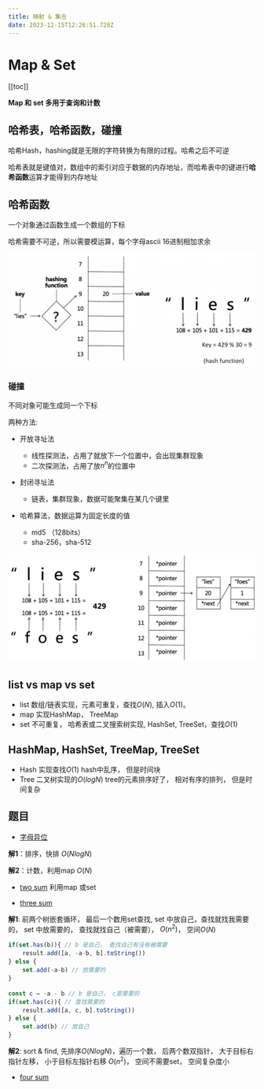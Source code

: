 ```yaml
---
title: 映射 & 集合
date: 2023-12-15T12:26:51.728Z
---
```

# Map & Set

[[toc]]

**Map 和 set 多用于查询和计数**

## 哈希表，哈希函数，碰撞

哈希Hash，hashing就是无限的字符转换为有限的过程。哈希之后不可逆

哈希表就是键值对，数组中的索引对应于数据的内存地址，而哈希表中的键进行**哈希函数**运算才能得到内存地址

## 哈希函数

一个对象通过函数生成一个数组的下标

哈希需要不可逆，所以需要模运算，每个字母ascii 16进制相加求余

![哈希函数](/images/截屏2023-12-16-17.24.09.png "哈希函数")

### 碰撞

不同对象可能生成同一个下标

两种方法:

- 开放寻址法
  - 线性探测法，占用了就放下一个位置中，会出现集群现象
  - 二次探测法，占用了放$n^n$的位置中
- 封闭寻址法
  - 链表，集群现象，数据可能聚集在某几个键里

- 哈希算法，数据运算为固定长度的值
  - md5 （128bits）
  - sha-256，sha-512

![哈希碰撞-链表](/images/截屏2023-12-16-17.27.47.png "哈希碰撞")

## list vs map vs set

- list 数组/链表实现，元素可重复，查找$O(N)$, 插入$O(1)$。
- map 实现HashMap， TreeMap
- set 不可重复， 哈希表或二叉搜索树实现, HashSet, TreeSet，查找$O(1)$

## HashMap, HashSet, TreeMap, TreeSet

- Hash 实现查找$O(1)$
hash中乱序， 但是时间块
- Tree 二叉树实现的$O(logN)$
tree的元素排序好了， 相对有序的排列， 但是时间复杂

## 题目

- [字母异位](https://leetcode.cn/problems/valid-anagram/)

**解1**：排序，快排 $O(NlogN)$

**解2**：计数，利用map $O(N)$

- [two sum](https://leetcode.cn/problems/two-sum/) 利用map 或set

- [three sum](https://leetcode.cn/problems/3sum/)

**解1**: 前两个树嵌套循环， 最后一个数用set查找, set 中放自己，查找就找我需要的， set 中放需要的， 查找就找自己（被需要）， $O(n^2)$， 空间$O(N)$

```js
if(set.has(b)){ // b 是自己， 查找自己有没有被需要
    result.add([a, -a-b, b].toString())
} else {
    set.add(-a-b) // 放需要的
}
```

```js
const c = -a - b // b 是自己， c是需要的
if(set.has(c)){ // 查找需要的
    result.add([a, c, b].toString())
} else {
    set.add(b) // 放自己
}
```

**解2**: sort & find, 先排序$O(NlogN)$，遍历一个数， 后两个数双指针， 大于目标右指针左移， 小于目标左指针右移 $O(n^2)$， 空间不需要set， 空间复杂度小

- [four sum](https://leetcode.cn/problems/4sum/)
